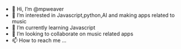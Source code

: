 - 👋 Hi, I’m @mpweaver
- 👀 I’m interested in Javascript,python,AI and making apps related to music
- 🌱 I’m currently learning Javascript
- 💞️ I’m looking to collaborate on music related apps
- 📫 How to reach me ...

<!---
mpweaver/mpweaver is a ✨ special ✨ repository because its `README.md` (this file) appears on your GitHub profile.
You can click the Preview link to take a look at your changes.
--->
